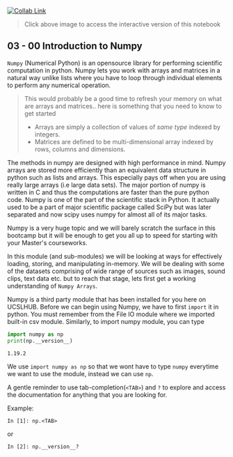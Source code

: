 [![Collab Link](https://miro.medium.com/proxy/1*g_x1-5iYRn-SmdVucceiWw.png)](https://colab.research.google.com/github/Mohitsharma44/ucsl17/blob/master/notebooks/03-00%20Introduction%20to%20Numpy.ipynb) 

> Click above image to access the interactive version of this notebook


## 03 - 00 Introduction to Numpy
`Numpy` (Numerical Python) is an opensource library for performing scientific computation in python. Numpy lets you work with arrays and matrices in a natural way unlike lists where you have to loop through individual elements to perform any numerical operation. 
> This would probably be a good time to refresh your memory on what are arrays and matrices.. here is something that you need to know to get started
> - Arrays are simply a collection of values of *same type* indexed by integers.
> - Matrices are defined to be multi-dimensional array indexed by rows, columns and dimensions.

The methods in numpy are designed with high performance in mind. Numpy arrays are stored more efficiently than an equivalent data structure in python such as lists and arrays. This especially pays off when you are using really large arrays (i.e large data sets). The major portion of numpy is written in C and thus the computations are faster than the pure python code. Numpy is one of the part of the scientific stack in Python. It actually used to be a part of major scientific package called SciPy but was later separated and now scipy uses numpy for almost all of its major tasks.

Numpy is a very huge topic and we will barely scratch the surface in this bootcamp but it will be enough to get you all up to speed for starting with your Master's courseworks. 

In this module (and sub-modules) we will be looking at ways for effectively loading, storing, and manipulating in-memory. We will be dealing with some of the datasets comprising of wide range of sources such as images, sound clips, text data etc. but to reach that stage, lets first get a working understanding of `Numpy Arrays`.

Numpy is a third party module that has been installed for you here on UCSLHUB. Before we can begin using Numpy, we have to first `import` it in python. You must remember from the File IO module where we imported built-in csv module. Similarly, to import numpy module, you can type


```python
import numpy as np
print(np.__version__)
```

    1.19.2


We use `import numpy as np` so that we wont have to type `numpy` everytime we want to use the module, instead we can use `np`.

A gentle reminder to use tab-completion(`<TAB>`) and `?` to explore and access the documentation for anything that you are looking for.

Example:
```ipython
In [1]: np.<TAB>
```
or 
```ipython
In [2]: np.__version__?
```
